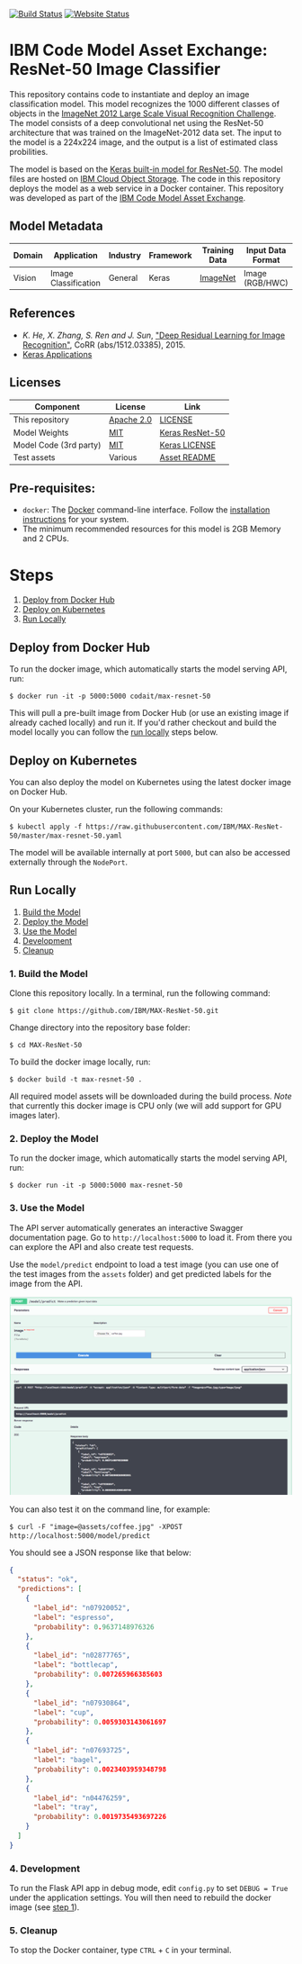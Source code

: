 [![Build Status](https://travis-ci.com/IBM/MAX-ResNet-50.svg?branch=master)](https://travis-ci.com/IBM/MAX-ResNet-50) [![Website Status](https://img.shields.io/website/http/max-resnet-50.max.us-south.containers.appdomain.cloud/swagger.json.svg?label=api+demo)](http://max-resnet-50.max.us-south.containers.appdomain.cloud/)

# IBM Code Model Asset Exchange: ResNet-50 Image Classifier

This repository contains code to instantiate and deploy an image classification model. This model recognizes the 1000 different classes of objects in the [ImageNet 2012 Large Scale Visual Recognition Challenge](http://www.image-net.org/challenges/LSVRC/2012/). The model consists of a deep convolutional net using the ResNet-50 architecture that was trained on the ImageNet-2012 data set. The input to the model is a 224x224 image, and the output is a list of estimated class probilities.

The model is based on the [Keras built-in model for ResNet-50](https://keras.io/applications/#resnet50). The model files are hosted on [IBM Cloud Object Storage](https://max-assets-prod.s3.us-south.cloud-object-storage.appdomain.cloud/max-resnet-50/1.0/assets.tar.gz). The code in this repository deploys the model as a web service in a Docker container. This repository was developed as part of the [IBM Code Model Asset Exchange](https://developer.ibm.com/code/exchanges/models/).

## Model Metadata
| Domain | Application | Industry  | Framework | Training Data | Input Data Format |
| ------------- | --------  | -------- | --------- | --------- | -------------- | 
| Vision | Image Classification | General | Keras | [ImageNet](http://www.image-net.org/) | Image (RGB/HWC)| 

## References

* _K. He, X. Zhang, S. Ren and J. Sun_, ["Deep Residual Learning for Image Recognition"](https://arxiv.org/pdf/1512.03385), CoRR (abs/1512.03385), 2015.
* [Keras Applications](https://keras.io/applications/#resnet50)

## Licenses

| Component | License | Link  |
| ------------- | --------  | -------- |
| This repository | [Apache 2.0](https://www.apache.org/licenses/LICENSE-2.0) | [LICENSE](LICENSE) |
| Model Weights | [MIT](https://opensource.org/licenses/MIT) | [Keras ResNet-50](https://keras.io/applications/#resnet50)|
| Model Code (3rd party) | [MIT](https://opensource.org/licenses/MIT) | [Keras LICENSE](https://github.com/keras-team/keras/blob/master/LICENSE)|
| Test assets | Various | [Asset README](assets/README.md) |

## Pre-requisites:

* `docker`: The [Docker](https://www.docker.com/) command-line interface. Follow the [installation instructions](https://docs.docker.com/install/) for your system.
* The minimum recommended resources for this model is 2GB Memory and 2 CPUs.

# Steps

1. [Deploy from Docker Hub](#deploy-from-docker-hub)
2. [Deploy on Kubernetes](#deploy-on-kubernetes)
3. [Run Locally](#run-locally)

## Deploy from Docker Hub

To run the docker image, which automatically starts the model serving API, run:

```
$ docker run -it -p 5000:5000 codait/max-resnet-50
```

This will pull a pre-built image from Docker Hub (or use an existing image if already cached locally) and run it.
If you'd rather checkout and build the model locally you can follow the [run locally](#run-locally) steps below.

## Deploy on Kubernetes

You can also deploy the model on Kubernetes using the latest docker image on Docker Hub.

On your Kubernetes cluster, run the following commands:

```
$ kubectl apply -f https://raw.githubusercontent.com/IBM/MAX-ResNet-50/master/max-resnet-50.yaml
```

The model will be available internally at port `5000`, but can also be accessed externally through the `NodePort`.

## Run Locally

1. [Build the Model](#1-build-the-model)
2. [Deploy the Model](#2-deploy-the-model)
3. [Use the Model](#3-use-the-model)
4. [Development](#4-development)
5. [Cleanup](#5-cleanup)


### 1. Build the Model

Clone this repository locally. In a terminal, run the following command:

```
$ git clone https://github.com/IBM/MAX-ResNet-50.git
```

Change directory into the repository base folder:

```
$ cd MAX-ResNet-50
```

To build the docker image locally, run: 

```
$ docker build -t max-resnet-50 .
```

All required model assets will be downloaded during the build process. _Note_ that currently this docker image is CPU only (we will add support for GPU images later).


### 2. Deploy the Model

To run the docker image, which automatically starts the model serving API, run:

```
$ docker run -it -p 5000:5000 max-resnet-50
```

### 3. Use the Model

The API server automatically generates an interactive Swagger documentation page. Go to `http://localhost:5000` to load it. From there you can explore the API and also create test requests.

Use the `model/predict` endpoint to load a test image (you can use one of the test images from the `assets` folder) and get predicted labels for the image from the API.

![Swagger Doc Screenshot](docs/swagger-screenshot.png)

You can also test it on the command line, for example:

```
$ curl -F "image=@assets/coffee.jpg" -XPOST http://localhost:5000/model/predict
```

You should see a JSON response like that below:

```json
{
  "status": "ok",
  "predictions": [
    {
      "label_id": "n07920052",
      "label": "espresso",
      "probability": 0.9637148976326
    },
    {
      "label_id": "n02877765",
      "label": "bottlecap",
      "probability": 0.007265966385603
    },
    {
      "label_id": "n07930864",
      "label": "cup",
      "probability": 0.0059303143061697
    },
    {
      "label_id": "n07693725",
      "label": "bagel",
      "probability": 0.0023403959348798
    },
    {
      "label_id": "n04476259",
      "label": "tray",
      "probability": 0.0019735493697226
    }
  ]
}
```

### 4. Development

To run the Flask API app in debug mode, edit `config.py` to set `DEBUG = True` under the application settings. You will then need to rebuild the docker image (see [step 1](#1-build-the-model)).

### 5. Cleanup

To stop the Docker container, type `CTRL` + `C` in your terminal.
